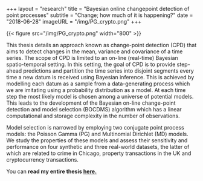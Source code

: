 +++
layout = "research"
title = "Bayesian online changepoint detection of point processes"
subtitle = "Change; how much of it is happening?"
date = "2018-06-28"
imageURL = "/img/PG_crypto.png"
+++

{{< figure src="/img/PG_crypto.png" width="800" >}}

This thesis details an approach known as change-point detection (CPD) that aims to detect changes in the mean, variance and covariance of a time series. The scope of CPD is limited to an on-line (real-time) Bayesian spatio-temporal setting. In this setting, the goal of CPD is to provide step-ahead predictions and partition the time series into disjoint segments every time a new datum is received using Bayesian inference. This is achieved by modelling each datum as a sample from a data-generating process which we are imitating using a probability distribution as a model. At each time step the most likely model is chosen among a universe of potential models. This leads to the development of the Bayesian on-line change-point detection and model selection (BOCDMS) algorithm which has a linear computational and storage complexity in the number of observations.

Model selection is narrowed by employing two conjugate point process models: the Poisson Gamma (PG) and Multinomial Dirichlet (MD) models. We study the properties of these models and assess their sensitivity and performance on four synthetic and three real-world datasets, the latter of which are related to crime in Chicago, property transactions in the UK and cryptocurrency transactions.

<!-- If the information age has taught us anything, it is that things change, and they change fast. Some changes are more obvious than others, which begs the question: how can we be sure that something is really changing and it is not just another trick that noise is playing on us?

Well, there is an obvious philosophical take on that question, which however interesting is way beyond my reach. In the world of Statistics and Probability, things are a bit simpler.

I decided to take on the task of answering that question as part of my final year undergraduate thesis, which was supervised by [Dr. Theodoros Damoulas.](https://warwick.ac.uk/fac/sci/statistics/staff/academic-research/damoulas/) My focus was on developing an Bayesian online changepoint detection framework for discrete data generating processes (point processes).
 -->

You can **read my entire thesis [here.](./files/dissertation.pdf)**
